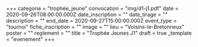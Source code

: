 +++
categorie = "trophée_jeune"
convocation = "img/d1-j1.pdf"
date = 2020-09-26T08:00:00.000Z
date_inscription = ""
date_tirage = ""
description = ""
end_date = 2020-09-27T15:00:00.000Z
event_type = "tournoi"
fiche_inscription = ""
image = ""
lieu = "Voisins-le-Bretonneux"
poster = ""
reglement = ""
title = "Trophée Jeunes J1"
draft = true
_template = "evenement"
+++

